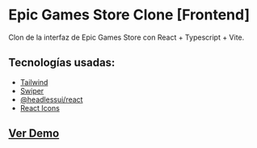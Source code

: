 # Epic Games Store Clone [Frontend]

Clon de la interfaz de Epic Games Store con React + Typescript + Vite.

## Tecnologías usadas:

- [Tailwind](https://tailwindcss.com/)
- [Swiper](https://swiperjs.com/react)
- [@headlessui/react](https://headlessui.com/)
- [React Icons](https://react-icons.github.io/react-icons/)

## [Ver Demo](https://epicgames-clone.netlify.app/)

